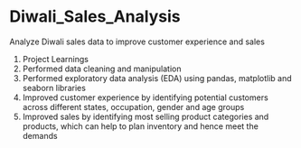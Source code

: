 # Diwali_Sales_Analysis
Analyze Diwali sales data to improve customer experience and sales

1) Project Learnings 
2) Performed data cleaning and manipulation 
3) Performed exploratory data analysis (EDA) using pandas, matplotlib and seaborn libraries 
4) Improved customer experience by identifying potential customers across different states, occupation, gender and age groups 
5) Improved sales by identifying most selling product categories and products, which can help to plan inventory and hence meet the demands

